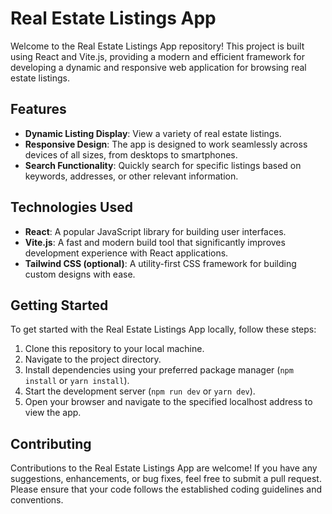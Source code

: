 # Real Estate Listings App
Welcome to the Real Estate Listings App repository! This project is built using React and Vite.js, providing a modern and efficient framework for developing a dynamic and responsive web application for browsing real estate listings.

## Features

- **Dynamic Listing Display**: View a variety of real estate listings.
- **Responsive Design**: The app is designed to work seamlessly across devices of all sizes, from desktops to smartphones.
- **Search Functionality**: Quickly search for specific listings based on keywords, addresses, or other relevant information.

## Technologies Used

- **React**: A popular JavaScript library for building user interfaces.
- **Vite.js**: A fast and modern build tool that significantly improves development experience with React applications.
- **Tailwind CSS (optional)**: A utility-first CSS framework for building custom designs with ease.

## Getting Started

To get started with the Real Estate Listings App locally, follow these steps:

1. Clone this repository to your local machine.
2. Navigate to the project directory.
3. Install dependencies using your preferred package manager (`npm install` or `yarn install`).
4. Start the development server (`npm run dev` or `yarn dev`).
5. Open your browser and navigate to the specified localhost address to view the app.

## Contributing

Contributions to the Real Estate Listings App are welcome! If you have any suggestions, enhancements, or bug fixes, feel free to submit a pull request. Please ensure that your code follows the established coding guidelines and conventions.
